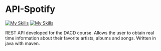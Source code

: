 # API-Spotify
[![My Skills](https://skillicons.dev/icons?i=java&perline=3)](https://www.java.com/es/)
[![My Skills](https://skillicons.dev/icons?i=maven&perline=3)](https://maven.apache.org/)

REST API developed for the DACD course. Allows the user to obtain real time information about their favorite artists, albums and songs. Written in java with maven.



